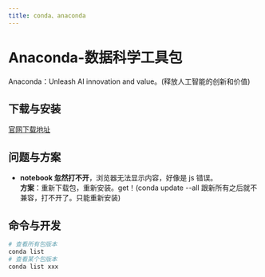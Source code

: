 ```yaml
---
title: conda、anaconda
---
```


# Anaconda-数据科学工具包

Anaconda：Unleash AI innovation and value。(释放人工智能的创新和价值)

## 下载与安装

[官网下载地址](https://www.anaconda.com/download)

## 问题与方案

- **notebook 忽然打不开**，浏览器无法显示内容，好像是 js 错误。  
  **方案**：重新下载包，重新安装。get！(conda update --all 跟新所有之后就不兼容，打不开了。只能重新安装)

## 命令与开发

```bash
# 查看所有包版本
conda list
# 查看某个包版本
conda list xxx
```
